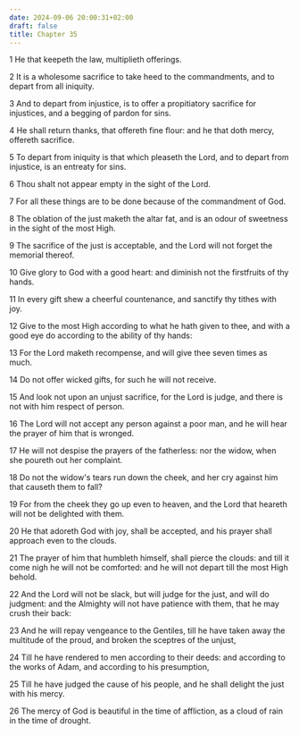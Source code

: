 ```yaml
---
date: 2024-09-06 20:00:31+02:00
draft: false
title: Chapter 35
---
```




1 He that keepeth the law, multiplieth offerings.

2 It is a wholesome sacrifice to take heed to the commandments, and to depart from all iniquity.

3 And to depart from injustice, is to offer a propitiatory sacrifice for injustices, and a begging of pardon for sins.

4 He shall return thanks, that offereth fine flour: and he that doth mercy, offereth sacrifice.

5 To depart from iniquity is that which pleaseth the Lord, and to depart from injustice, is an entreaty for sins.

6 Thou shalt not appear empty in the sight of the Lord.

7 For all these things are to be done because of the commandment of God.

8 The oblation of the just maketh the altar fat, and is an odour of sweetness in the sight of the most High.

9 The sacrifice of the just is acceptable, and the Lord will not forget the memorial thereof.

10 Give glory to God with a good heart: and diminish not the firstfruits of thy hands.

11 In every gift shew a cheerful countenance, and sanctify thy tithes with joy.

12 Give to the most High according to what he hath given to thee, and with a good eye do according to the ability of thy hands:

13 For the Lord maketh recompense, and will give thee seven times as much.

14 Do not offer wicked gifts, for such he will not receive.

15 And look not upon an unjust sacrifice, for the Lord is judge, and there is not with him respect of person.

16 The Lord will not accept any person against a poor man, and he will hear the prayer of him that is wronged.

17 He will not despise the prayers of the fatherless: nor the widow, when she poureth out her complaint.

18 Do not the widow's tears run down the cheek, and her cry against him that causeth them to fall?

19 For from the cheek they go up even to heaven, and the Lord that heareth will not be delighted with them.

20 He that adoreth God with joy, shall be accepted, and his prayer shall approach even to the clouds.

21 The prayer of him that humbleth himself, shall pierce the clouds: and till it come nigh he will not be comforted: and he will not depart till the most High behold.

22 And the Lord will not be slack, but will judge for the just, and will do judgment: and the Almighty will not have patience with them, that he may crush their back:

23 And he will repay vengeance to the Gentiles, till he have taken away the multitude of the proud, and broken the sceptres of the unjust,

24 Till he have rendered to men according to their deeds: and according to the works of Adam, and according to his presumption,

25 Till he have judged the cause of his people, and he shall delight the just with his mercy.

26 The mercy of God is beautiful in the time of affliction, as a cloud of rain in the time of drought.

